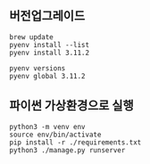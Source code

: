 ## 버전업그레이드
```
brew update
pyenv install --list
pyenv install 3.11.2

pyenv versions
pyenv global 3.11.2
```

## 파이썬 가상환경으로 실행
```
python3 -m venv env
source env/bin/activate
pip install -r ./requirements.txt 
python3 ./manage.py runserver
```
